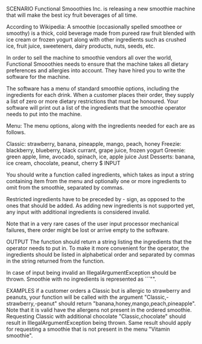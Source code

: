 SCENARIO
Functional Smooothies Inc. is releasing a new smoothie machine that will make the best icy fruit beverages of all time.

According to Wikipedia: A smoothie (occasionally spelled smoothee or smoothy) is a thick, cold beverage made from pureed raw fruit blended with ice cream or frozen yogurt along with other ingredients such as crushed ice, fruit juice, sweeteners, dairy products, nuts, seeds, etc.

In order to sell the machine to smoothie vendors all over the world, Functional Smooothies needs to ensure that the machine takes all dietary preferences and allergies into account. They have hired you to write the software for the machine.

The software has a menu of standard smoothie options, including the ingredients for each drink. When a customer places their order, they supply a list of zero or more dietary restrictions that must be honoured. Your software will print out a list of the ingredients that the smoothie operator needs to put into the machine.

Menu: The menu options, along with the ingredients needed for each are as follows.

Classic: strawberry, banana, pineapple, mango, peach, honey
Freezie: blackberry, blueberry, black currant, grape juice, frozen yogurt
Greenie: green apple, lime, avocado, spinach, ice, apple juice
Just Desserts: banana, ice cream, chocolate, peanut, cherry
$ INPUT

You should write a function called ingredients, which takes as input a string containing item from the menu and optionally one or more ingredients to omit from the smoothie, separated by commas.

Restricted ingredients have to be preceded by - sign, as opposed to the ones that should be added. As adding new ingredients is not supported yet, any input with additional ingredients is considered invalid.

Note that in a very rare cases of the user input processor mechanical failures, there order might be lost or arrive empty to the software.

OUTPUT
The function should return a string listing the ingredients that the operator needs to put in. To make it more convenient for the operator, the ingredients should be listed in alphabetical order and separated by commas in the string returned from the function.

In case of input being invalid an IllegalArgumentException should be thrown. Smoothie with no ingredients is represented as ```"".

EXAMPLES
if a customer orders a Classic but is allergic to strawberry and peanuts, your function will be called with the argument "Classic,-strawberry,-peanut" should return "banana,honey,mango,peach,pineapple". Note that it is valid have the allergens not present in the ordered smoothie. Requesting Classic with additional chocolate "Classic,chocolate" should result in IllegalArgumentException being thrown. Same result should apply for requesting a smoothie that is not present in the menu "Vitamin smoothie".